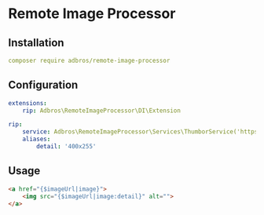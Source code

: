 # Remote Image Processor

## Installation
```yaml
composer require adbros/remote-image-processor
```

## Configuration

```yaml
extensions:
    rip: Adbros\RemoteImageProcessor\DI\Extension

rip:
    service: Adbros\RemoteImageProcessor\Services\ThumborService('https://thumbor.url', 'securityKey')
    aliases:
        detail: '400x255'
```

## Usage

```html
<a href="{$imageUrl|image}">
    <img src="{$imageUrl|image:detail}" alt="">
</a>
```